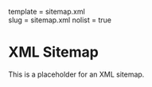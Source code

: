 template = sitemap.xml  
slug = sitemap.xml
nolist = true


# XML Sitemap

This is a placeholder for an XML sitemap.